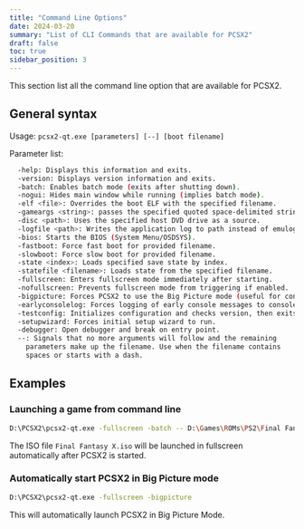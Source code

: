 ```yaml
---
title: "Command Line Options"
date: 2024-03-20
summary: "List of CLI Commands that are available for PCSX2"
draft: false
toc: true
sidebar_position: 3
---
```


This section list all the command line option that are available for PCSX2.

## General syntax

Usage: `pcsx2-qt.exe [parameters] [--] [boot filename]`

Parameter list:

```sh
  -help: Displays this information and exits.
  -version: Displays version information and exits.
  -batch: Enables batch mode (exits after shutting down).
  -nogui: Hides main window while running (implies batch mode).
  -elf <file>: Overrides the boot ELF with the specified filename.
  -gameargs <string>: passes the specified quoted space-delimited string of launch arguments.
  -disc <path>: Uses the specified host DVD drive as a source.
  -logfile <path>: Writes the application log to path instead of emulog.txt.
  -bios: Starts the BIOS (System Menu/OSDSYS).
  -fastboot: Force fast boot for provided filename.
  -slowboot: Force slow boot for provided filename.
  -state <index>: Loads specified save state by index.
  -statefile <filename>: Loads state from the specified filename.
  -fullscreen: Enters fullscreen mode immediately after starting.
  -nofullscreen: Prevents fullscreen mode from triggering if enabled.
  -bigpicture: Forces PCSX2 to use the Big Picture mode (useful for controller-only and couch play).
  -earlyconsolelog: Forces logging of early console messages to console.
  -testconfig: Initializes configuration and checks version, then exits.
  -setupwizard: Forces initial setup wizard to run.
  -debugger: Open debugger and break on entry point.
  --: Signals that no more arguments will follow and the remaining
    parameters make up the filename. Use when the filename contains
    spaces or starts with a dash.
```

## Examples

### Launching a game from command line

```sh
D:\PCSX2\pcsx2-qt.exe -fullscreen -batch -- D:\Games\ROMs\PS2\Final Fantasy X.iso
```

The ISO file `Final Fantasy X.iso` will be launched in fullscreen automatically after PCSX2 is started.

### Automatically start PCSX2 in Big Picture mode

```sh
D:\PCSX2\pcsx2-qt.exe -fullscreen -bigpicture
```

This will automatically launch PCSX2 in Big Picture Mode.
